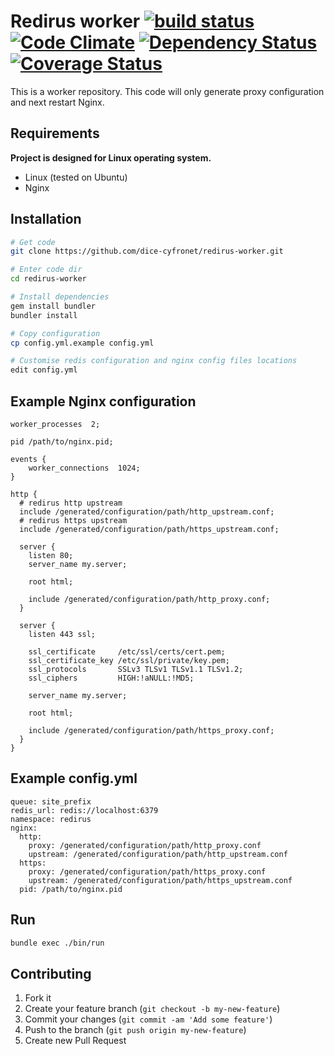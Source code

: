 # Redirus worker [![build status](https://secure.travis-ci.org/dice-cyfronet/redirus-worker.png)](https://travis-ci.org/dice-cyfronet/redirus-worker) [![Code Climate](https://codeclimate.com/github/dice-cyfronet/redirus-worker.png)](https://codeclimate.com/github/dice-cyfronet/redirus-worker) [![Dependency Status](https://gemnasium.com/dice-cyfronet/redirus-worker.png)](https://gemnasium.com/dice-cyfronet/redirus-worker) [![Coverage Status](https://coveralls.io/repos/dice-cyfronet/redirus-worker/badge.png?branch=master)](https://coveralls.io/r/dice-cyfronet/redirus-worker)

This is a worker repository. This code will only generate proxy configuration and next restart Nginx.

## Requirements

**Project is designed for Linux operating system.**

- Linux (tested on Ubuntu)
- Nginx

## Installation

```bash
# Get code
git clone https://github.com/dice-cyfronet/redirus-worker.git

# Enter code dir
cd redirus-worker

# Install dependencies
gem install bundler
bundler install

# Copy configuration
cp config.yml.example config.yml

# Customise redis configuration and nginx config files locations
edit config.yml
```

## Example Nginx configuration

```
worker_processes  2;

pid /path/to/nginx.pid;

events {
    worker_connections  1024;
}

http {
  # redirus http upstream
  include /generated/configuration/path/http_upstream.conf;
  # redirus https upstream
  include /generated/configuration/path/https_upstream.conf;

  server {
    listen 80;
    server_name my.server;

    root html;

    include /generated/configuration/path/http_proxy.conf;
  }

  server {
    listen 443 ssl;

    ssl_certificate     /etc/ssl/certs/cert.pem;
    ssl_certificate_key /etc/ssl/private/key.pem;
    ssl_protocols       SSLv3 TLSv1 TLSv1.1 TLSv1.2;
    ssl_ciphers         HIGH:!aNULL:!MD5;

    server_name my.server;

    root html;

    include /generated/configuration/path/https_proxy.conf;
  }
}
```

## Example config.yml

```
queue: site_prefix
redis_url: redis://localhost:6379
namespace: redirus
nginx:
  http:
    proxy: /generated/configuration/path/http_proxy.conf
    upstream: /generated/configuration/path/http_upstream.conf
  https:
    proxy: /generated/configuration/path/https_proxy.conf
    upstream: /generated/configuration/path/https_upstream.conf
  pid: /path/to/nginx.pid
```

## Run

```bash
bundle exec ./bin/run
```

## Contributing

1. Fork it
2. Create your feature branch (`git checkout -b my-new-feature`)
3. Commit your changes (`git commit -am 'Add some feature'`)
4. Push to the branch (`git push origin my-new-feature`)
5. Create new Pull Request
